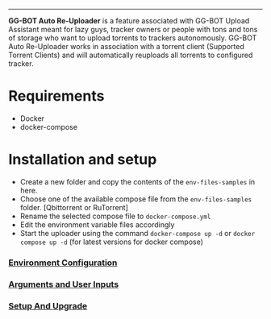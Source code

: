 <hr>

**GG-BOT Auto Re-Uploader** is a feature associated with GG-BOT Upload Assistant meant for lazy guys, tracker owners or people with tons and tons of storage who want to upload torrents to trackers autonomously. GG-BOT Auto Re-Uploader works in association with a torrent client (Supported Torrent Clients) and will automatically reuploads all torrents to configured tracker.

# Requirements
- Docker
- docker-compose

# Installation and setup
- Create a new folder and copy the contents of the `env-files-samples` in here.
- Choose one of the available compose file from the `env-files-samples` folder. [Qbittorrent or RuTorrent]
- Rename the selected compose file to `docker-compose.yml`
- Edit the environment variable files accordingly
- Start the uploader using the command `docker-compose up -d` or `docker compose up -d` (for latest versions for docker compose)


### [Environment Configuration](https://gitlab.com/NoobMaster669/gg-bot-upload-assistant/-/wikis/auto-reuploader/Environment-Config-File)
### [Arguments and User Inputs](https://gitlab.com/NoobMaster669/gg-bot-upload-assistant/-/wikis/auto-reuploader/Arguments-and-User-Inputs)
### [Setup And Upgrade](https://gitlab.com/NoobMaster669/gg-bot-upload-assistant/-/wikis/auto-reuploader/Setup-And-Upgrade)